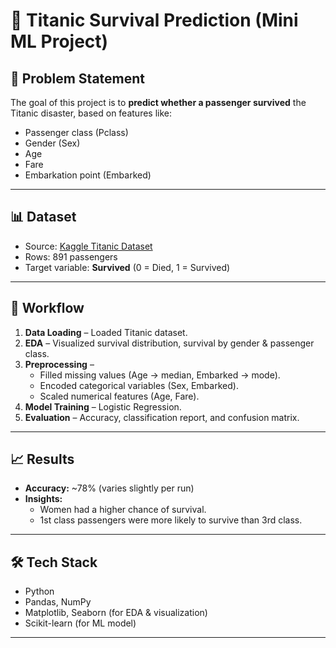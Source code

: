 # 🚢 Titanic Survival Prediction (Mini ML Project)

## 📌 Problem Statement  
The goal of this project is to **predict whether a passenger survived** the Titanic disaster, based on features like:  
- Passenger class (Pclass)  
- Gender (Sex)  
- Age  
- Fare  
- Embarkation point (Embarked)  

---

## 📊 Dataset  
- Source: [Kaggle Titanic Dataset](https://www.kaggle.com/c/titanic/data)  
- Rows: 891 passengers  
- Target variable: **Survived** (0 = Died, 1 = Survived)  

---

## 🔎 Workflow  
1. **Data Loading** – Loaded Titanic dataset.  
2. **EDA** – Visualized survival distribution, survival by gender & passenger class.  
3. **Preprocessing** –  
   - Filled missing values (Age → median, Embarked → mode).  
   - Encoded categorical variables (Sex, Embarked).  
   - Scaled numerical features (Age, Fare).  
4. **Model Training** – Logistic Regression.  
5. **Evaluation** – Accuracy, classification report, and confusion matrix.  

---

## 📈 Results  
- **Accuracy:** ~78% (varies slightly per run)  
- **Insights:**  
  - Women had a higher chance of survival.  
  - 1st class passengers were more likely to survive than 3rd class.  

---

## 🛠 Tech Stack  
- Python  
- Pandas, NumPy  
- Matplotlib, Seaborn (for EDA & visualization)  
- Scikit-learn (for ML model)  

---
